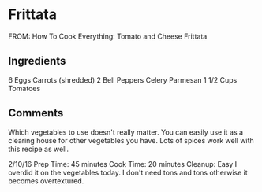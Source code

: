 # Frittata

FROM: How To Cook Everything: Tomato and Cheese Frittata

## Ingredients

6 Eggs
Carrots (shredded)
2 Bell Peppers
Celery
Parmesan
1 1/2 Cups Tomatoes

## Comments

Which vegetables to use doesn't really matter. You can easily use it as a clearing house for other vegetables you have. Lots of spices work well with this recipe as well.

2/10/16
Prep Time: 45 minutes 
Cook Time: 20 minutes 
Cleanup: Easy
I overdid it on the vegetables today. I don't need tons and tons otherwise it becomes overtextured.
